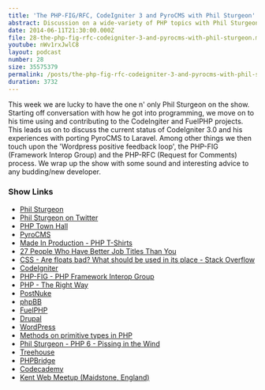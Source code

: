 ```yaml
---
title: 'The PHP-FIG/RFC, CodeIgniter 3 and PyroCMS with Phil Sturgeon'
abstract: Discussion on a wide-variety of PHP topics with Phil Sturgeon
date: 2014-06-11T21:30:00.000Z
file: 28-the-php-fig-rfc-codeigniter-3-and-pyrocms-with-phil-sturgeon.mp3
youtube: nWv1rxJwlC8
layout: podcast
number: 28
size: 35575379
permalink: /posts/the-php-fig-rfc-codeigniter-3-and-pyrocms-with-phil-sturgeon/
duration: 3732
---
```


This week we are lucky to have the one n' only Phil Sturgeon on the show.
Starting off conversation with how he got into programming, we move on to his time using and contributing to the CodeIngiter and FuelPHP projects.
This leads us on to discuss the current status of CodeIgniter 3.0 and his experiences with porting PyroCMS to Laravel.
Among other things we then touch upon the 'Wordpress positive feedback loop', the PHP-FIG (Framework Interop Group) and the PHP-RFC (Request for Comments) process.
We wrap up the show with some sound and interesting advice to any budding/new developer.

### Show Links

- [Phil Sturgeon](http://philsturgeon.co.uk/)
- [Phil Sturgeon on Twitter](https://twitter.com/philsturgeon)
- [PHP Town Hall](http://phptownhall.com/)
- [PyroCMS](http://www.pyrocms.com/)
- [Made In Production - PHP T-Shirts](https://www.madeinproduction.com/)
- [27 People Who Have Better Job Titles Than You](http://www.buzzfeed.com/patricksmith/27-people-who-have-better-job-titles-than-you)
- [CSS - Are floats bad? What should be used in its place - Stack Overflow](http://stackoverflow.com/questions/9776840/are-floats-bad-what-should-be-used-in-its-place)
- [CodeIgniter](http://ellislab.com/codeigniter)
- [PHP-FIG - PHP Framework Interop Group](http://www.php-fig.org/)
- [PHP - The Right Way](http://www.phptherightway.com/)
- [PostNuke](http://www.postnuke.com/)
- [phpBB](https://www.phpbb.com/)
- [FuelPHP](http://fuelphp.com/)
- [Drupal](http://drupal.org/)
- [WordPress](http://wordpress.org/)
- [Methods on primitive types in PHP](http://nikic.github.io/2014/03/14/Methods-on-primitive-types-in-PHP.html)
- [Phil Sturgeon - PHP 6 - Pissing in the Wind](http://philsturgeon.co.uk/blog/2013/01/php-6-pissing-in-the-wind)
- [Treehouse](http://teamtreehouse.com/)
- [PHPBridge](http://phpbridge.org/docs/)
- [Codecademy](http://www.codecademy.com/)
- [Kent Web Meetup (Maidstone, England)](http://www.meetup.com/kentweb/)
